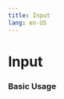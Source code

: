 ```yaml
---
title: Input
lang: en-US
---
```



<script setup>
import {inputPanelConfig} from '../../components/panel/config'

</script>

# Input
<section>
  <Suspense>
    <Panel :configs="inputPanelConfig"></Panel>
  </Suspense>
</section>

### Basic Usage

<Suspense>
  <Demo example="input/basic"></Demo>
</Suspense>
